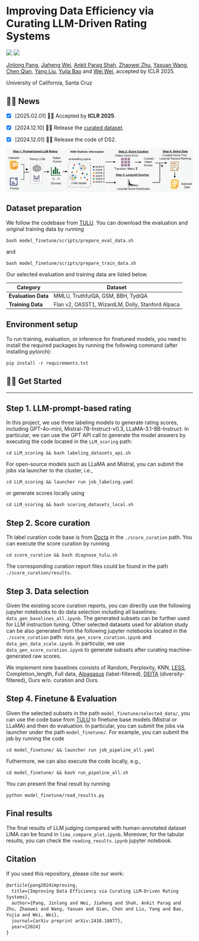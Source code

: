 # Improving Data Efficiency via Curating LLM-Driven Rating Systems


<a href='https://github.com/JlPang863/LLM_data_selection'><img src='https://img.shields.io/badge/Project-Page-Green'></a>
<a href='https://arxiv.org/abs/2410.10877'><img src='https://img.shields.io/badge/Paper-PDF-orange'></a> 

[Jinlong Pang](https://jlpang863.github.io/), [Jiaheng Wei](https://sites.google.com/ucsc.edu/jiahengwei), [Ankit Parag Shah](https://ankitshah009.github.io/), [Zhaowei Zhu](https://users.soe.ucsc.edu/~zhaoweizhu/),  [Yaxuan Wang](https://supergirl-os.github.io/), [Chen Qian](https://users.soe.ucsc.edu/~qian/), [Yang Liu](http://www.yliuu.com/), [Yujia Bao](https://www.yujia.io/) and [Wei Wei](http://www.weiwei.one/), accepted by ICLR 2025.

University of California, Santa Cruz

<!-- More recent methods have begun to directly leverage the most powerful LLM GPT-4 as data selectors, utilizing their ability to score and filter large-scale datasets with greater precision. 
However, like human annotations, these machine-generated labels (scores) may still be inaccurate or contain LLM-level biases.
Applying these raw labels directly in the data selection process without considering the potential label noise may result in a sub-optimal case.
In this project, we analyze the error patterns in LLM-generated scores and propose a novel data selection pipeline to enhance machine alignment. Our method incorporates label curation and noise reduction techniques over LLM scored data, meanwhile, considers the rareness of the data sample to improve both the accuracy and richness of the selected data. Empirical results demonstrate that our approach not only outperforms existing methods as well as full data training, but also reduces reliance on costly expert-driven models, achieving a more efficient and reliable alignment process. -->


## 🎉🎉 News 
- [x] [2025.02.01] 👏👏 Accepted by **ICLR 2025**.
- [x] [2024.12.10] 📢📢 Release the [curated dataset](https://huggingface.co/datasets/jlpang888/cured_dataset_gpt_4o_mini).
- [x] [2024.12.01] 🚀🚀 Release the code of DS2.


![The Overview of Data Selection Pipeline](pipeline_overview.png)

## Dataset preparation

We follow the codebase from [TULU](https://github.com/allenai/open-instruct). You can download the evaluation and original training data by running

```
bash model_finetune/scripts/prepare_eval_data.sh
```

and 

```
bash model_finetune/scripts/prepare_train_data.sh
```
Our selected evaluation and training data are listed below.

| **Category**         | **Dataset**                                  |
|----------------------|----------------------------------------------|
| **Evaluation Data**   | MMLU, TruthfulQA, GSM, BBH, TydiQA           |
| **Training Data**     | Flan v2, OASST1, WizardLM, Dolly, Stanford Alpaca |

<!-- | **Evaluation Data**              | **Original Training Data**         |
|:--------------------------------:|:----------------------------------:|
| MMLU                             | Flan v2                            |
| TruthfulQA                       | OASST1                             |
| GSM                              | WizardLM                           |
| BBH                              | Dolly                              |
| TydiQA                           | Stanford Alpaca                    | -->

## Environment setup
To run training, evaluation, or inference for finetuned models, you need to install the required packages by running the following command (after installing pytorch):
```
pip install -r requirements.txt
```


## 🚀🚀 Get Started

----- 

## Step 1. LLM-prompt-based rating

In this project, we use three labeling models to generate rating scores, including GPT-4o-mini, Mistral-7B-Instruct-v0.3, LLaMA-3.1-8B-Instruct.  In particular, we can use the GPT API call to generate the model answers by executing the code located in the `LLM_scoring` path: 
```
cd LLM_scoring && bash labeling_datasets_api.sh
``` 
For open-source models such as LLaMA and Mistral, you can submit the jobs via launcher to the cluster, i.e., 
```
cd LLM_scoring && launcher run job_labeling.yaml
``` 
or generate scores locally using 
```
cd LLM_scoring && bash scoring_datasets_local.sh
```



## Step 2. Score curation
Th label curation code base is from [Docta](https://github.com/Docta-ai/docta) in the `./score_curation` path. You can execute the score curation by running
```
cd score_curation && bash diagnose_tulu.sh
```
The corresponding curation report files could be found in the path `./score_curation/results`.



## Step 3. Data selection
Given the existing score curation reports, you can directly use the following jupyter notebooks to do data selection including all baselines: `data_gen_baselines_all.ipynb`. The generated subsets can be further used for LLM instruction tuning. Other selected datasets used for ablation study can be also generated from the following jupyter notebooks located in the `./score_curation` path: `data_gen_score_curation.ipynb` and `data_gen_data_scale.ipynb`. In particular, we use `data_gen_score_curation.ipynb` to generate subsets after curating machine-generated raw scores.


We implement nine baselines consists of Random, Perplexity, KNN, [LESS](https://github.com/princeton-nlp/LESS), Completion_length, Full data, [Alpagasus](https://github.com/Lichang-Chen/AlpaGasus/tree/main) (label-filtered), [DEITA](https://github.com/hkust-nlp/deita) (diversity-filtered), Ours w/o. curation and Ours.



## Step 4. Finetune & Evaluation
Given the selected subsets in the path `model_finetune/selected_data/`, you can use the code base from [TULU](https://github.com/allenai/open-instruct) to finetune base models (Mistral or LLaMA) and then do evaluation.
In particular, you can submit the jobs via launcher under the path `model_finetune/`. For example, you can submit the job by running the code 
```
cd model_finetune/ && launcher run job_pipeline_all.yaml
```
<!-- Models and evaluation results are stored in the [Azure StorageAccount](https://portal.azure.com/#view/Microsoft_Azure_Storage/ContainerMenuBlade/~/overview/storageAccountId/%2Fsubscriptions%2F6184c5ce-cd29-4d42-bbcc-0fb06a3f97f1%2FresourceGroups%2FACCLLM%2Fproviders%2FMicrosoft.Storage%2FstorageAccounts%2Fafminternshipuksouth/path/jinlong/etag/%220x8DCAC3F12DEAFFE%22/defaultEncryptionScope/%24account-encryption-key/denyEncryptionScopeOverride~/false/defaultId//publicAccessVal/None).  -->

Futhermore, we can also execute the code locally, e.g.,  
```
cd model_finetune/ && bash run_pipeline_all.sh
```

You can present the final result by running 
```
python model_finetune/read_results.py
```


## Final results 
The final results of LLM judging compared with human-annotated dataset LIMA can be found in `lima_compare_plot.ipynb`. Moreover, for the tabular results, you can check the `reading_results.ipynb` jupyter notebook.


## Citation
If you used this repository, please cite our work:
```
@article{pang2024improving,
  title={Improving Data Efficiency via Curating LLM-Driven Rating Systems},
  author={Pang, Jinlong and Wei, Jiaheng and Shah, Ankit Parag and Zhu, Zhaowei and Wang, Yaxuan and Qian, Chen and Liu, Yang and Bao, Yujia and Wei, Wei},
  journal={arXiv preprint arXiv:2410.10877},
  year={2024}
}
```